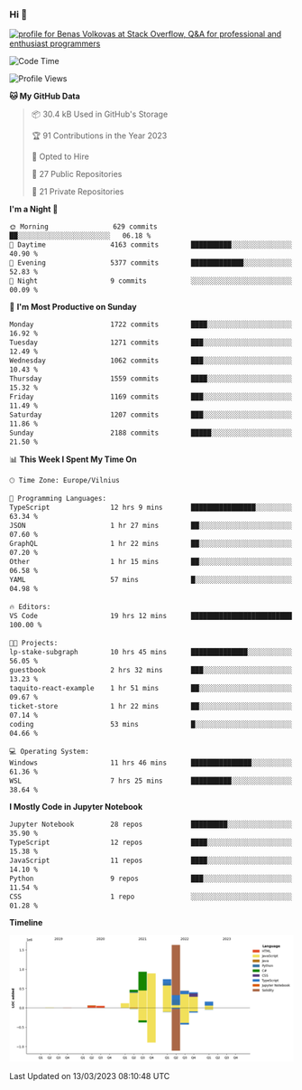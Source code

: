 ### Hi 👋
<a href="https://stackoverflow.com/users/14954249/benas-volkovas"><img src="https://stackoverflow.com/users/flair/14954249.png?theme=dark" width="208" height="58" alt="profile for Benas Volkovas at Stack Overflow, Q&amp;A for professional and enthusiast programmers" title="profile for Benas Volkovas at Stack Overflow, Q&amp;A for professional and enthusiast programmers"></a>

<!--START_SECTION:waka-->
![Code Time](http://img.shields.io/badge/Code%20Time-1%2C321%20hrs%2029%20mins-blue)

![Profile Views](http://img.shields.io/badge/Profile%20Views-0-blue)

**🐱 My GitHub Data** 

> 📦 30.4 kB Used in GitHub's Storage 
 > 
> 🏆 91 Contributions in the Year 2023
 > 
> 💼 Opted to Hire
 > 
> 📜 27 Public Repositories 
 > 
> 🔑 21 Private Repositories 
 > 
**I'm a Night 🦉** 

```text
🌞 Morning                629 commits         ██░░░░░░░░░░░░░░░░░░░░░░░   06.18 % 
🌆 Daytime                4163 commits        ██████████░░░░░░░░░░░░░░░   40.90 % 
🌃 Evening                5377 commits        █████████████░░░░░░░░░░░░   52.83 % 
🌙 Night                  9 commits           ░░░░░░░░░░░░░░░░░░░░░░░░░   00.09 % 
```
📅 **I'm Most Productive on Sunday** 

```text
Monday                   1722 commits        ████░░░░░░░░░░░░░░░░░░░░░   16.92 % 
Tuesday                  1271 commits        ███░░░░░░░░░░░░░░░░░░░░░░   12.49 % 
Wednesday                1062 commits        ███░░░░░░░░░░░░░░░░░░░░░░   10.43 % 
Thursday                 1559 commits        ████░░░░░░░░░░░░░░░░░░░░░   15.32 % 
Friday                   1169 commits        ███░░░░░░░░░░░░░░░░░░░░░░   11.49 % 
Saturday                 1207 commits        ███░░░░░░░░░░░░░░░░░░░░░░   11.86 % 
Sunday                   2188 commits        █████░░░░░░░░░░░░░░░░░░░░   21.50 % 
```


📊 **This Week I Spent My Time On** 

```text
🕑︎ Time Zone: Europe/Vilnius

💬 Programming Languages: 
TypeScript               12 hrs 9 mins       ████████████████░░░░░░░░░   63.34 % 
JSON                     1 hr 27 mins        ██░░░░░░░░░░░░░░░░░░░░░░░   07.60 % 
GraphQL                  1 hr 22 mins        ██░░░░░░░░░░░░░░░░░░░░░░░   07.20 % 
Other                    1 hr 15 mins        ██░░░░░░░░░░░░░░░░░░░░░░░   06.58 % 
YAML                     57 mins             █░░░░░░░░░░░░░░░░░░░░░░░░   04.98 % 

🔥 Editors: 
VS Code                  19 hrs 12 mins      █████████████████████████   100.00 % 

🐱‍💻 Projects: 
lp-stake-subgraph        10 hrs 45 mins      ██████████████░░░░░░░░░░░   56.05 % 
guestbook                2 hrs 32 mins       ███░░░░░░░░░░░░░░░░░░░░░░   13.23 % 
taquito-react-example    1 hr 51 mins        ██░░░░░░░░░░░░░░░░░░░░░░░   09.67 % 
ticket-store             1 hr 22 mins        ██░░░░░░░░░░░░░░░░░░░░░░░   07.14 % 
coding                   53 mins             █░░░░░░░░░░░░░░░░░░░░░░░░   04.66 % 

💻 Operating System: 
Windows                  11 hrs 46 mins      ███████████████░░░░░░░░░░   61.36 % 
WSL                      7 hrs 25 mins       ██████████░░░░░░░░░░░░░░░   38.64 % 
```

**I Mostly Code in Jupyter Notebook** 

```text
Jupyter Notebook         28 repos            █████████░░░░░░░░░░░░░░░░   35.90 % 
TypeScript               12 repos            ████░░░░░░░░░░░░░░░░░░░░░   15.38 % 
JavaScript               11 repos            ████░░░░░░░░░░░░░░░░░░░░░   14.10 % 
Python                   9 repos             ███░░░░░░░░░░░░░░░░░░░░░░   11.54 % 
CSS                      1 repo              ░░░░░░░░░░░░░░░░░░░░░░░░░   01.28 % 
```



**Timeline**

![Lines of Code chart](https://raw.githubusercontent.com/BenasVolkovas/BenasVolkovas/main/assets/bar_graph.png)


 Last Updated on 13/03/2023 08:10:48 UTC
<!--END_SECTION:waka-->
